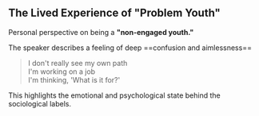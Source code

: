 ## The Lived Experience of "Problem Youth"

Personal perspective on being a **"non-engaged youth."**

The speaker describes a feeling of deep ==confusion and aimlessness==

> I don't really see my own path  
> I'm working on a job  
> I'm thinking, 'What is it for?'

This highlights the emotional and psychological state behind the sociological labels.
